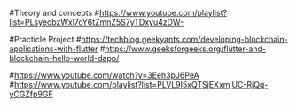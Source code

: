 #Theory and concepts
#https://www.youtube.com/playlist?list=PLsyeobzWxl7oY6tZmnZ5S7yTDxyu4zDW-

#Practicle Project
#https://techblog.geekyants.com/developing-blockchain-applications-with-flutter
#https://www.geeksforgeeks.org/flutter-and-blockchain-hello-world-dapp/

#https://www.youtube.com/watch?v=3Eeh3pJ6PeA
#https://www.youtube.com/playlist?list=PLVL9I5xQTSjEXxmjUC-RjQq-yCGZfp9GF
